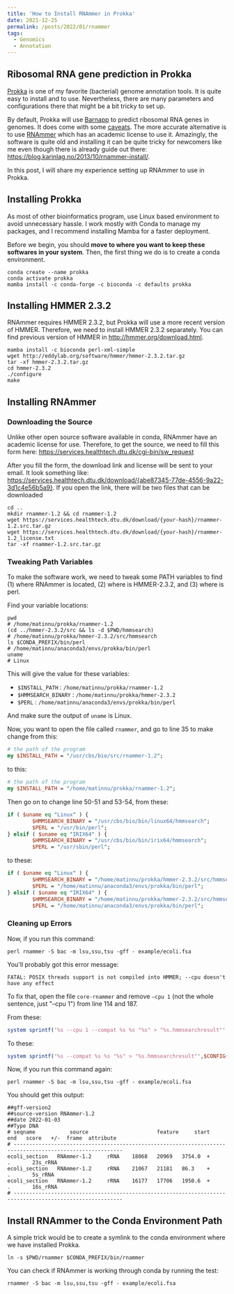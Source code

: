 ```yaml
---
title: 'How to Install RNAmmer in Prokka'
date: 2021-12-25
permalink: /posts/2022/01/rnammer
tags:
  - Genomics
  - Annotation
---
```

## Ribosomal RNA gene prediction in Prokka
[Prokka](https://github.com/tseemann/prokka) is one of my favorite (bacterial) genome annotation tools. It is quite easy to install and to use. Nevertheless, there are many parameters and configurations there that might be a bit tricky to set up. 

By default, Prokka will use [Barnapp](https://github.com/tseemann/barrnap) to predict ribosomal RNA genes in genomes. It does come with some [caveats](https://github.com/tseemann/barrnap#caveats). The more accurate alternative is to use [RNAmmer](https://services.healthtech.dtu.dk/service.php?RNAmmer-1.2) which has an academic license to use it. Amazingly, the software is quite old and installing it can be quite tricky for newcomers like me even though there is already guide out there: https://blog.karinlag.no/2013/10/rnammer-install/.

In this post, I will share my experience setting up RNAmmer to use in Prokka.

## Installing Prokka
As most of other bioinformatics program, use Linux based environment to avoid unnecessary hassle. I work mostly with Conda to manage my packages, and I recommend installing Mamba for a faster deployment.

Before we begin, you should **move to where you want to keep these softwares in your system**. Then, the first thing we do is to create a conda environment.

```shell
conda create --name prokka
conda activate prokka
mamba install -c conda-forge -c bioconda -c defaults prokka
```

## Installing HMMER 2.3.2
RNAmmer requires HMMER 2.3.2, but Prokka will use a more recent version of HMMER. Therefore, we need to install HMMER 2.3.2 separately. You can find previous version of HMMER in http://hmmer.org/download.html.


```shell
mamba install -c bioconda perl-xml-simple
wget http://eddylab.org/software/hmmer/hmmer-2.3.2.tar.gz
tar -xf hmmer-2.3.2.tar.gz
cd hmmer-2.3.2
./configure
make
```

## Installing RNAmmer
### Downloading the Source
Unlike other open source software available in conda, RNAmmer have an academic license for use. Therefore, to get the source, we need to fill this form here: https://services.healthtech.dtu.dk/cgi-bin/sw_request

After you fill the form, the download link and license will be sent to your email. It look something like: 
https://services.healthtech.dtu.dk/download/{abe87345-77de-4556-9a22-3d1c4e56b5a9}. If you open the link, there will be two files that can be downloaded

```shell
cd ..
mkdir rnammer-1.2 && cd rnammer-1.2
wget https://services.healthtech.dtu.dk/download/{your-hash}/rnammer-1.2.src.tar.gz
wget https://services.healthtech.dtu.dk/download/{your-hash}/rnammer-1.2_license.txt
tar -xf rnammer-1.2.src.tar.gz
```

### Tweaking Path Variables
To make the software work, we need to tweak some PATH variables to find (1) where RNAmmer is located, (2) where is HMMER-2.3.2, and (3) where is perl.

Find your variable locations:
```shell
pwd
# /home/matinnu/prokka/rnammer-1.2
(cd ../hmmer-2.3.2/src && ls -d $PWD/hmmsearch)
# /home/matinnu/prokka/hmmer-2.3.2/src/hmmsearch
ls $CONDA_PREFIX/bin/perl
# /home/matinnu/anaconda3/envs/prokka/bin/perl
uname
# Linux
```
This will give the value for these variables:
- `$INSTALL_PATH` : `/home/matinnu/prokka/rnammer-1.2`
- `$HMMSEARCH_BINARY` : `/home/matinnu/prokka/hmmer-2.3.2`
- `$PERL` : `/home/matinnu/anaconda3/envs/prokka/bin/perl`

And make sure the output of `uname` is Linux.

Now, you want to open the file called `rnammer`, and go to line 35 to make change from this:
```perl
# the path of the program
my $INSTALL_PATH = "/usr/cbs/bio/src/rnammer-1.2";
```
to this:
```perl
# the path of the program
my $INSTALL_PATH = "/home/matinnu/prokka/rnammer-1.2";
```
Then go on to change line 50-51 and 53-54, from these:
```perl
if ( $uname eq "Linux" ) {
        $HMMSEARCH_BINARY = "/usr/cbs/bio/bin/linux64/hmmsearch";
        $PERL = "/usr/bin/perl";
} elsif ( $uname eq "IRIX64" ) {
        $HMMSEARCH_BINARY = "/usr/cbs/bio/bin/irix64/hmmsearch";
        $PERL = "/usr/sbin/perl";
```
to these:
```perl
if ( $uname eq "Linux" ) {
        $HMMSEARCH_BINARY = "/home/matinnu/prokka/hmmer-2.3.2/src/hmmsearch";
        $PERL = "/home/matinnu/anaconda3/envs/prokka/bin/perl";
} elsif ( $uname eq "IRIX64" ) {
        $HMMSEARCH_BINARY = "/home/matinnu/prokka/hmmer-2.3.2/src/hmmsearch";
        $PERL = "/home/matinnu/anaconda3/envs/prokka/bin/perl";
```
### Cleaning up Errors
Now, if you run this command:
```shell
perl rnammer -S bac -m lsu,ssu,tsu -gff - example/ecoli.fsa
```
You'll probably got this error message:
```shell
FATAL: POSIX threads support is not compiled into HMMER; --cpu doesn't have any effect
```

To fix that, open the file `core-rnammer` and remove `–cpu 1` (not the whole sentence, just "–cpu 1") from line 114 and 187. 

From these:
```perl
system sprintf('%s --cpu 1 --compat %s %s "%s" > "%s.hmmsearchresult"',$CONFIG{hmmsearch},join(' ',@OPTIONS),$CONFIG{spottermodel},$fname,$fname);
```

To these:
```perl
system sprintf('%s --compat %s %s "%s" > "%s.hmmsearchresult"',$CONFIG{hmmsearch},join(' ',@OPTIONS),$CONFIG{spottermodel},$fname,$fname);
```
Now, if you run this command again:
```shell
perl rnammer -S bac -m lsu,ssu,tsu -gff - example/ecoli.fsa
```
You should get this output:
```shell
##gff-version2
##source-version RNAmmer-1.2
##date 2022-01-03
##Type DNA
# seqname           source                      feature     start      end   score   +/-  frame  attribute
# ---------------------------------------------------------------------------------------------------------
ecoli_section   RNAmmer-1.2     rRNA    18068   20969   3754.0  +       .       23s_rRNA
ecoli_section   RNAmmer-1.2     rRNA    21067   21181   86.3    +       .       5s_rRNA
ecoli_section   RNAmmer-1.2     rRNA    16177   17706   1950.6  +       .       16s_rRNA
# ---------------------------------------------------------------------------------------------------------
```			

## Install RNAmmer to the Conda Environment Path
A simple trick would be to create a symlink to the conda environment where we have installed Prokka.
```shell
ln -s $PWD/rnammer $CONDA_PREFIX/bin/rnammer
```

You can check if RNAmmer is working through conda by running the test:
```shell
rnammer -S bac -m lsu,ssu,tsu -gff - example/ecoli.fsa
```